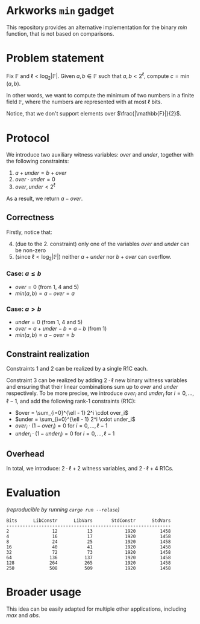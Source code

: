 # Arkworks `min` gadget

This repository provides an alternative implementation for the binary _min_ function, that is not based on comparisons.

# Problem statement

Fix $\mathbb{F}$ and $\ell < \log_2|\mathbb{F}|$. Given $a, b \in \mathbb{F}$ such that $a, b < 2^\ell$,
compute $c = \min(a, b)$.

In other words, we want to compute the minimum of two numbers in a finite field $\mathbb{F}$, where the numbers are
represented with at most $\ell$ bits.

Notice, that we don't support elements over $\frac{|\mathbb{F}|}{2}$.

# Protocol

We introduce two auxiliary witness variables: $over$ and $under$, together with the following constraints:

1. $a + under = b + over$
2. $over · under = 0$
3. $over, under < 2^{\ell}$

As a result, we return $a - over$.

## Correctness

Firstly, notice that:

4. (due to the 2. constraint) only one of the variables $over$ and $under$ can be non-zero
5. (since $\ell < \log_2|\mathbb{F}|$) neither $a+under$ nor $b+over$ can overflow.

### Case: $a \leq b$
- $over = 0$ (from 1, 4 and 5)
- $min(a, b) = a - over = a$

### Case: $a > b$
- $under = 0$ (from 1, 4 and 5)
- $over = a + under - b = a - b$ (from 1)
- $min(a, b) = a - over = b$

## Constraint realization

Constraints 1 and 2 can be realized by a single R1C each.

Constraint 3 can be realized by adding $2·\ell$ new binary witness variables and ensuring that their linear combinations
sum up to $over$ and $under$ respectively.
To be more precise, we introduce $over_i$ and $under_i$ for $i = 0, \ldots, \ell - 1$, and add the following rank-1
constraints (R1C):

- $over = \sum_{i=0}^{\ell - 1} 2^i \cdot over_i$
- $under = \sum_{i=0}^{\ell - 1} 2^i \cdot under_i$
- $over_i \cdot (1-over_i) = 0$ for $i = 0, \ldots, \ell - 1$
- $under_i \cdot (1-under_i) = 0$ for $i = 0, \ldots, \ell - 1$

## Overhead

In total, we introduce: $2 · \ell + 2$ witness variables, and $2·\ell + 4$ R1Cs.

# Evaluation

_(reproducible by running `cargo run --relase`)_
```
Bits      LibConstr      LibVars       StdConstr      StdVars
-------------------------------------------------------------
2                12           13            1920         1458
4                16           17            1920         1458
8                24           25            1920         1458
16               40           41            1920         1458
32               72           73            1920         1458
64              136          137            1920         1458
128             264          265            1920         1458
250             508          509            1920         1458
```

# Broader usage

This idea can be easily adapted for multiple other applications, including _max_ and _abs_.
